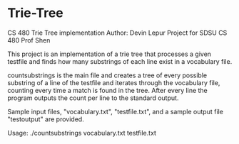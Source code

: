 # Trie-Tree
CS 480 Trie Tree implementation
Author: Devin Lepur
Project for SDSU CS 480 Prof Shen

This project is an implementation of a trie tree that processes
a given testfile and finds how many substrings of each line exist
in a vocabulary file. 

countsubstrings is the main file and creates a tree of every possible
substring of a line of the testfile and iterates through the vocabulary
file, counting every time a match is found in the tree. After every line
the program outputs the count per line to the standard output.

Sample input files, "vocabulary.txt", "testfile.txt", and a sample
output file "testoutput" are provided.

Usage: ./countsubstrings vocabulary.txt testfile.txt
